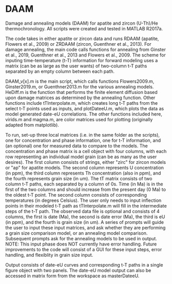 # DAAM
Damage and annealing models (DAAM) for apatite and zircon (U-Th)/He thermochronology. All scripts were created and tested in MATLAB R2017a.

The code takes in either apatite or zircon data and runs RDAAM (apatite, Flowers et al., 2009) or ZRDAAM (zircon, Guenthner et al., 2013). For damage annealing, the main code calls functions for annealing from Ginster et al., 2019, Guenthner et al., 2013 and Flowers et al., 2009. The scheme for inputing time-temperature (t-T) information for forward modeling uses a matrix (can be as large as the user wants) of two-column t-T paths separated by an empty column between each path.

DAAM_v[x].m is the main script, which calls functions Flowers2009.m, Ginster2019.m, or Guenthner2013.m for the various annealing models. HeDiff.m is the function that performs the finite element diffusion based upon damage matrices as determined by the annealing function. Other functions include tTInterpolate.m, which creates long t-T paths from the select t-T points used as inputs, and plotDateeU.m, which plots the data as model generated date-eU correlations. The other functions included here, virids.m and magma.m, are color matrices used for plotting (originally adapted from matplotlib).

To run, set-up three local matrices (i.e. in the same folder as the scripts), one for concentration and phase information, one for t-T information, and (an optional) one for measured data to compare to the models. The concentration and phase matrix is a cell object with four columns, with each row representing an individual model grain (can be as many as the user desires). The first column consists of strings, either "zirc" for zircon models or "ap" for apatite models. The second column represents U concentration (in ppm), the third column represents Th concentration (also in ppm), and the fourth represents grain size (in um). The tT matrix consists of two column t-T paths, each separated by a column of 0s. Time (in Ma) is in the first of the two columns and should increase from the present day (0 Ma) to the oldest t-T point. The second column consists of corresponding temperatures (in degrees Celsius). The user only needs to input inflection points in their modeled t-T path as tTInterpolate.m will fill in the intermediate steps of the t-T path. The observed data file is optional and consists of 4 columns, the first is date (Ma), the second is date error (Ma), the third is eU (in ppm), and the fourth is grain size (in um). A series of prompts will guide the user to input these input matrices, and ask whether they are performing a grain size comparison model, or an annealing model comparison. Subsequent prompts ask for the annealing models to be used in output. NOTE: This input phase does NOT currently have error handling. Future improvements to the code will consist of a GUI for these input steps, error handling, and flexiblity in grain size input.

Output consists of date-eU curves and corresponding t-T paths in a single figure object with two panels. The date-eU model output can also be accessed in matrix form from the workspace as masterDateeU.
